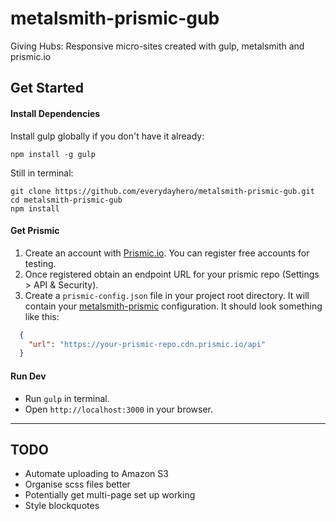 # metalsmith-prismic-gub
Giving Hubs: Responsive micro-sites created with gulp, metalsmith and prismic.io

## Get Started


#### Install Dependencies

Install gulp globally if you don't have it already:

```
npm install -g gulp
```

Still in terminal:

```
git clone https://github.com/everydayhero/metalsmith-prismic-gub.git
cd metalsmith-prismic-gub
npm install
```

#### Get Prismic

1. Create an account with [Prismic.io](https://prismic.io/). You can register free accounts for testing.
2. Once registered obtain an endpoint URL for your prismic repo (Settings > API & Security).
3. Create a `prismic-config.json` file in your project root directory. It will contain your [metalsmith-prismic](https://github.com/mbanting/metalsmith-prismic) configuration. It should look something like this:


  ```json
    {
      "url": "https://your-prismic-repo.cdn.prismic.io/api"
    }
  ```

#### Run Dev

- Run `gulp` in terminal.
- Open `http://localhost:3000` in your browser.


---

## TODO

- Automate uploading to Amazon S3
- Organise scss files better
- Potentially get multi-page set up working
- Style blockquotes
